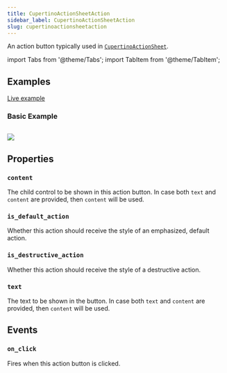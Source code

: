 ```yaml
---
title: CupertinoActionSheetAction
sidebar_label: CupertinoActionSheetAction
slug: cupertinoactionsheetaction
---
```


An action button typically used in [`CupertinoActionSheet`](cupertinoactionsheet).

import Tabs from '@theme/Tabs';
import TabItem from '@theme/TabItem';

## Examples

[Live example](https://flet-controls-gallery.fly.dev/navigation/cupertinoactionsheet)

### Basic Example

<Tabs groupId="language">
  <TabItem value="python" label="Python" default>

```python

```

  </TabItem>
</Tabs>

<img src="/img/docs/controls/cupertino-action-sheet/basic-cupertino-action-sheet.png" className="screenshot-40"/>

## Properties

### `content`

The child control to be shown in this action button. In case both `text` and `content` are provided, then `content` will
be used.

### `is_default_action`

Whether this action should receive the style of an emphasized, default action.

### `is_destructive_action`

Whether this action should receive the style of a destructive action.

### `text`

The text to be shown in the button. In case both `text` and `content` are provided, then `content` will be used.

## Events

### `on_click`

Fires when this action button is clicked.